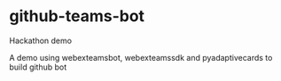 # github-teams-bot
Hackathon demo

A demo using webexteamsbot, webexteamssdk and pyadaptivecards to build github bot
